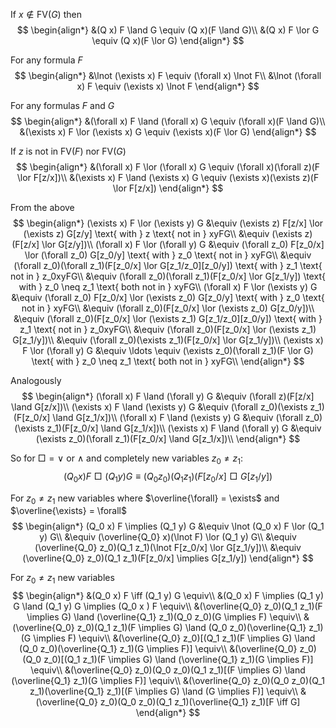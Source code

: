 If $x \notin \text{FV}(G)$ then
$$
\begin{align*}
    &(Q x) F \land G \equiv (Q x)(F \land G)\\
    &(Q x) F \lor G \equiv (Q x)(F \lor G)
\end{align*}
$$

For any formula $F$
$$
\begin{align*}
    &\lnot (\exists x) F \equiv (\forall x) \lnot F\\
    &\lnot (\forall x) F \equiv (\exists x) \lnot F
\end{align*}
$$

For any formulas $F$ and $G$
$$
\begin{align*}
    &(\forall x) F \land (\forall x) G \equiv (\forall x)(F \land G)\\
    &(\exists x) F \lor (\exists x) G \equiv (\exists x)(F \lor G)
\end{align*}
$$

If $z$ is not in $\text{FV}(F)$ nor $\text{FV}(G)$
$$
\begin{align*}
    &(\forall x) F \lor (\forall x) G \equiv (\forall x)(\forall z)(F \lor F[z/x])\\
    &(\exists x) F \land (\exists x) G \equiv (\exists x)(\exists z)(F \lor F[z/x])
\end{align*}
$$

From the above
$$
\begin{align*}
	(\exists x) F \lor (\exists y) G &\equiv
	(\exists z) F[z/x] \lor (\exists z) G[z/y] \text{ with } z \text{ not in } xyFG\\
	&\equiv (\exists z)(F[z/x] \lor G[z/y])\\
	(\forall x) F \lor (\forall y) G
	&\equiv (\forall z_0) F[z_0/x] \lor (\forall z_0) G[z_0/y] \text{ with } z_0 \text{ not in } xyFG\\
	&\equiv (\forall z_0)(\forall z_1)(F[z_0/x] \lor G[z_1/z_0][z_0/y]) \text{ with } z_1 \text{ not in } z_0xyFG\\
	&\equiv (\forall z_0)(\forall z_1)(F[z_0/x] \lor G[z_1/y]) \text{ with } z_0 \neq z_1 \text{ both not in } xyFG\\
	(\forall x) F \lor (\exists y) G
	&\equiv (\forall z_0) F[z_0/x] \lor (\exists z_0) G[z_0/y] \text{ with } z_0 \text{ not in } xyFG\\
	&\equiv (\forall z_0)(F[z_0/x] \lor (\exists z_0) G[z_0/y])\\
	&\equiv (\forall z_0)(F[z_0/x] \lor (\exists z_1) G[z_1/z_0][z_0/y]) \text{ with } z_1 \text{ not in } z_0xyFG\\
	&\equiv (\forall z_0)(F[z_0/x] \lor (\exists z_1) G[z_1/y])\\
	&\equiv (\forall z_0)(\exists z_1)(F[z_0/x] \lor G[z_1/y])\\
	(\exists x) F \lor (\forall y) G &\equiv \ldots \equiv (\exists z_0)(\forall z_1)(F \lor G) \text{ with } z_0 \neq z_1 \text{ both not in } xyFG\\
\end{align*}
$$

Analogously
$$
\begin{align*}
	(\forall x) F \land (\forall y) G &\equiv (\forall z)(F[z/x] \land G[z/x])\\
	(\exists x) F \land (\exists y) G &\equiv (\forall z_0)(\exists z_1)(F[z_0/x] \land G[z_1/x])\\
	(\forall x) F \land (\exists y) G &\equiv (\forall z_0)(\exists z_1)(F[z_0/x] \land G[z_1/x])\\
	(\exists x) F \land (\forall y) G &\equiv (\exists z_0)(\forall z_1)(F[z_0/x] \land G[z_1/x])\\
\end{align*}
$$

So for $\Box = \lor \text{ or } \land$ and completely new variables $z_0 \neq z_1$:
$$
	(Q_0 x)F \mathrel\Box (Q_1 y)G \equiv (Q_0 z_0)(Q_1 z_1)(F[z_0/x] \mathrel\Box G[z_1/y])
$$

For $z_0 \neq z_1$ new variables where $\overline{\forall} = \exists$ and $\overline{\exists} = \forall$
$$
\begin{align*}
	(Q_0 x) F \implies (Q_1 y) G 
	&\equiv \lnot (Q_0 x) F \lor (Q_1 y) G\\ 
	&\equiv (\overline{Q_0} x)(\lnot F) \lor (Q_1 y) G\\
	&\equiv (\overline{Q_0} z_0)(Q_1 z_1)(\lnot F[z_0/x] \lor G[z_1/y])\\
	&\equiv (\overline{Q_0} z_0)(Q_1 z_1)(F[z_0/x] \implies G[z_1/y])
\end{align*}
$$

For $z_0 \neq z_1$ new variables 
$$
\begin{align*}
	&(Q_0 x) F \iff (Q_1 y) G \equiv\\ 
	&(Q_0 x) F \implies (Q_1 y) G \land (Q_1 y) G \implies (Q_0 x ) F \equiv\\
	&(\overline{Q_0} z_0)(Q_1 z_1)(F \implies G) \land (\overline{Q_1} z_1)(Q_0 z_0)(G \implies F) \equiv\\
	&(\overline{Q_0} z_0)(Q_1 z_1)(F \implies G) \land (Q_0 z_0)(\overline{Q_1} z_1)(G \implies F) \equiv\\
	&(\overline{Q_0} z_0)[(Q_1 z_1)(F \implies G) \land (Q_0 z_0)(\overline{Q_1} z_1)(G \implies F)] \equiv\\
	&(\overline{Q_0} z_0)(Q_0 z_0)[(Q_1 z_1)(F \implies G) \land (\overline{Q_1} z_1)(G \implies F)] \equiv\\
	&(\overline{Q_0} z_0)(Q_0 z_0)(Q_1 z_1)[(F \implies G) \land (\overline{Q_1} z_1)(G \implies F)] \equiv\\
	&(\overline{Q_0} z_0)(Q_0 z_0)(Q_1 z_1)(\overline{Q_1} z_1)[(F \implies G) \land (G \implies F)] \equiv\\
	&(\overline{Q_0} z_0)(Q_0 z_0)(Q_1 z_1)(\overline{Q_1} z_1)[F \iff G]
\end{align*}
$$